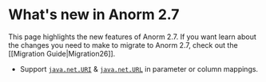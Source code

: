 # What's new in Anorm 2.7

This page highlights the new features of Anorm 2.7. If you want learn about the changes you need to make to migrate to Anorm 2.7, check out the [[Migration Guide|Migration26]].

- Support [`java.net.URI`](https://docs.oracle.com/javase/8/docs/api/java/net/URI.html) & [`java.net.URL`](https://docs.oracle.com/javase/8/docs/api/java/net/URL.html) in parameter or column mappings.